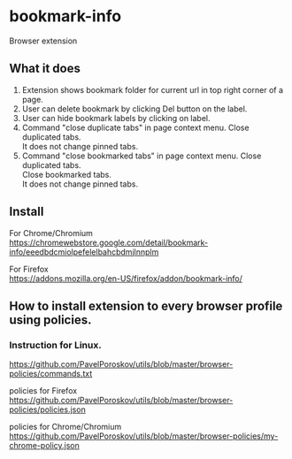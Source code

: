 # bookmark-info
Browser extension

## What it does

1) Extension shows bookmark folder for current url in top right corner of a page.
2) User can delete bookmark by clicking Del button on the label.
3) User can hide bookmark labels by clicking on label.
4) Command "close duplicate tabs" in page context menu.
  Close duplicated tabs.  
  It does not change pinned tabs.  
5) Command "close bookmarked tabs" in page context menu.
  Close duplicated tabs.  
  Close bookmarked tabs.  
  It does not change pinned tabs.  

## Install  
For Chrome/Chromium  
https://chromewebstore.google.com/detail/bookmark-info/eeedbdcmiolpefelelbahcbdmjlnnplm

For Firefox  
https://addons.mozilla.org/en-US/firefox/addon/bookmark-info/

## How to install extension to every browser profile using policies.  
### Instruction for Linux. 
https://github.com/PavelPoroskov/utils/blob/master/browser-policies/commands.txt

policies for Firefox  
https://github.com/PavelPoroskov/utils/blob/master/browser-policies/policies.json  

policies for Chrome/Chromium  
https://github.com/PavelPoroskov/utils/blob/master/browser-policies/my-chrome-policy.json

